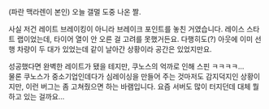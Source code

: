 <!--<iframe width="560" height="315" src="https://www.youtube.com/embed/AfH46yoO7V8?si=N06zzYawGISMuGRf" title="YouTube video player" frameborder="0" allow="accelerometer; autoplay; clipboard-write; encrypted-media; gyroscope; picture-in-picture; web-share" allowfullscreen></iframe>-->

(파란 맥라렌이 본인)
오늘 갤멀 도중 나온 짤.

사실 저건 레이트 브레이킹이 아니라 브레이크 포인트를 놓친 거였습니다. 레이스 스타트 랩이었는데, 타이어 열이 안 오른 걸 고려를 못했거든요. 다행히도(?) 아웃에 이미 선행 차량이 두 대가 있었는데 같이 날아간 상황이라 공간은 있었지만요.  

성공했다면 완벽한 레이트가 됐을 테지만, 쿠노스의 억까로 인해 스핀 ㅋㅋㅋㅋ...  
물론 쿠노스가 중소기업인데다가 심레이싱을 만들어 주는 것마저도 감지덕지인 상황이지만, 이런 버그는 좀 고쳐줬으면 하는 바램입니다. 요즘 서버도 많이 터지던데 대체 뭘 하고 있는 걸까요...